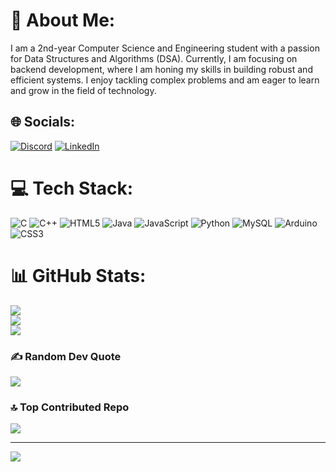 # 💫 About Me:
I am a 2nd-year Computer Science and Engineering student with a passion for Data Structures and Algorithms (DSA). Currently, I am focusing on backend development, where I am honing my skills in building robust and efficient systems. I enjoy tackling complex problems and am eager to learn and grow in the field of technology.


## 🌐 Socials:
[![Discord](https://img.shields.io/badge/Discord-%237289DA.svg?logo=discord&logoColor=white)](https://discord.gg/adhikkesh) [![LinkedIn](https://img.shields.io/badge/LinkedIn-%230077B5.svg?logo=linkedin&logoColor=white)](https://linkedin.com/in/adhikkesh) 

# 💻 Tech Stack:
![C](https://img.shields.io/badge/c-%2300599C.svg?style=for-the-badge&logo=c&logoColor=white) ![C++](https://img.shields.io/badge/c++-%2300599C.svg?style=for-the-badge&logo=c%2B%2B&logoColor=white) ![HTML5](https://img.shields.io/badge/html5-%23E34F26.svg?style=for-the-badge&logo=html5&logoColor=white) ![Java](https://img.shields.io/badge/java-%23ED8B00.svg?style=for-the-badge&logo=openjdk&logoColor=white) ![JavaScript](https://img.shields.io/badge/javascript-%23323330.svg?style=for-the-badge&logo=javascript&logoColor=%23F7DF1E) ![Python](https://img.shields.io/badge/python-3670A0?style=for-the-badge&logo=python&logoColor=ffdd54) ![MySQL](https://img.shields.io/badge/mysql-4479A1.svg?style=for-the-badge&logo=mysql&logoColor=white) ![Arduino](https://img.shields.io/badge/-Arduino-00979D?style=for-the-badge&logo=Arduino&logoColor=white) ![CSS3](https://img.shields.io/badge/css3-%231572B6.svg?style=for-the-badge&logo=css3&logoColor=white)
# 📊 GitHub Stats:
![](https://github-readme-stats.vercel.app/api?username=Adhikkesh&theme=dark&hide_border=false&include_all_commits=false&count_private=false)<br/>
![](https://github-readme-streak-stats.herokuapp.com/?user=Adhikkesh&theme=dark&hide_border=false)<br/>
![](https://github-readme-stats.vercel.app/api/top-langs/?username=Adhikkesh&theme=dark&hide_border=false&include_all_commits=false&count_private=false&layout=compact)

### ✍️ Random Dev Quote
![](https://quotes-github-readme.vercel.app/api?type=horizontal&theme=radical)

### 🔝 Top Contributed Repo
![](https://github-contributor-stats.vercel.app/api?username=Adhikkesh&limit=5&theme=dark&combine_all_yearly_contributions=true)

---
[![](https://visitcount.itsvg.in/api?id=Adhikkesh&icon=0&color=0)](https://visitcount.itsvg.in)

<!-- Proudly created with GPRM ( https://gprm.itsvg.in ) -->

